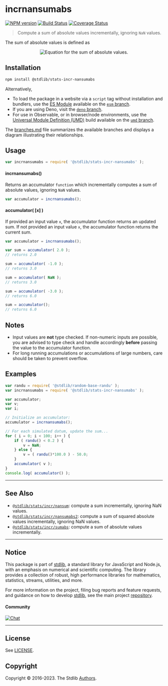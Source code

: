 <!--

@license Apache-2.0

Copyright (c) 2020 The Stdlib Authors.

Licensed under the Apache License, Version 2.0 (the "License");
you may not use this file except in compliance with the License.
You may obtain a copy of the License at

   http://www.apache.org/licenses/LICENSE-2.0

Unless required by applicable law or agreed to in writing, software
distributed under the License is distributed on an "AS IS" BASIS,
WITHOUT WARRANTIES OR CONDITIONS OF ANY KIND, either express or implied.
See the License for the specific language governing permissions and
limitations under the License.

-->

# incrnansumabs

[![NPM version][npm-image]][npm-url] [![Build Status][test-image]][test-url] [![Coverage Status][coverage-image]][coverage-url] <!-- [![dependencies][dependencies-image]][dependencies-url] -->

> Compute a sum of absolute values incrementally, ignoring `NaN` values.

<section class="intro">

The sum of absolute values is defined as

<!-- <equation class="equation" label="eq:sum_absolute_values" align="center" raw="s = \sum_{i=0}^{n-1} |x_i|" alt="Equation for the sum of absolute values."> -->

<div class="equation" align="center" data-raw-text="s = \sum_{i=0}^{n-1} |x_i|" data-equation="eq:sum_absolute_values">
    <img src="https://cdn.jsdelivr.net/gh/stdlib-js/stdlib@0e5577a90290e63a58532d05ccc71fc8403c5d2d/lib/node_modules/@stdlib/stats/incr/nansumabs/docs/img/equation_sum_absolute_values.svg" alt="Equation for the sum of absolute values.">
    <br>
</div>

<!-- </equation> -->

</section>

<!-- /.intro -->

<section class="installation">

## Installation

```bash
npm install @stdlib/stats-incr-nansumabs
```

Alternatively,

-   To load the package in a website via a `script` tag without installation and bundlers, use the [ES Module][es-module] available on the [`esm` branch][esm-url].
-   If you are using Deno, visit the [`deno` branch][deno-url].
-   For use in Observable, or in browser/node environments, use the [Universal Module Definition (UMD)][umd] build available on the [`umd` branch][umd-url].

The [branches.md][branches-url] file summarizes the available branches and displays a diagram illustrating their relationships.

</section>

<section class="usage">

## Usage

```javascript
var incrnansumabs = require( '@stdlib/stats-incr-nansumabs' );
```

#### incrnansumabs()

Returns an accumulator `function` which incrementally computes a sum of absolute values, ignoring `NaN` values.

```javascript
var accumulator = incrnansumabs();
```

#### accumulator( \[x] )

If provided an input value `x`, the accumulator function returns an updated sum. If not provided an input value `x`, the accumulator function returns the current sum.

```javascript
var accumulator = incrnansumabs();

var sum = accumulator( 2.0 );
// returns 2.0

sum = accumulator( -1.0 );
// returns 3.0

sum = accumulator( NaN );
// returns 3.0

sum = accumulator( -3.0 );
// returns 6.0

sum = accumulator();
// returns 6.0
```

</section>

<!-- /.usage -->

<section class="notes">

## Notes

-   Input values are **not** type checked. If non-numeric inputs are possible, you are advised to type check and handle accordingly **before** passing the value to the accumulator function.
-   For long running accumulations or accumulations of large numbers, care should be taken to prevent overflow.

</section>

<!-- /.notes -->

<section class="examples">

## Examples

<!-- eslint no-undef: "error" -->

```javascript
var randu = require( '@stdlib/random-base-randu' );
var incrnansumabs = require( '@stdlib/stats-incr-nansumabs' );

var accumulator;
var v;
var i;

// Initialize an accumulator:
accumulator = incrnansumabs();

// For each simulated datum, update the sum...
for ( i = 0; i < 100; i++ ) {
    if ( randu() < 0.2 ) {
        v = NaN;
    } else {
        v = ( randu()*100.0 ) - 50.0;
    }
    accumulator( v );
}
console.log( accumulator() );
```

</section>

<!-- /.examples -->

<!-- Section for related `stdlib` packages. Do not manually edit this section, as it is automatically populated. -->

<section class="related">

* * *

## See Also

-   <span class="package-name">[`@stdlib/stats/incr/nansum`][@stdlib/stats/incr/nansum]</span><span class="delimiter">: </span><span class="description">compute a sum incrementally, ignoring NaN values.</span>
-   <span class="package-name">[`@stdlib/stats/incr/nansumabs2`][@stdlib/stats/incr/nansumabs2]</span><span class="delimiter">: </span><span class="description">compute a sum of squared absolute values incrementally, ignoring NaN values.</span>
-   <span class="package-name">[`@stdlib/stats/incr/sumabs`][@stdlib/stats/incr/sumabs]</span><span class="delimiter">: </span><span class="description">compute a sum of absolute values incrementally.</span>

</section>

<!-- /.related -->

<!-- Section for all links. Make sure to keep an empty line after the `section` element and another before the `/section` close. -->


<section class="main-repo" >

* * *

## Notice

This package is part of [stdlib][stdlib], a standard library for JavaScript and Node.js, with an emphasis on numerical and scientific computing. The library provides a collection of robust, high performance libraries for mathematics, statistics, streams, utilities, and more.

For more information on the project, filing bug reports and feature requests, and guidance on how to develop [stdlib][stdlib], see the main project [repository][stdlib].

#### Community

[![Chat][chat-image]][chat-url]

---

## License

See [LICENSE][stdlib-license].


## Copyright

Copyright &copy; 2016-2023. The Stdlib [Authors][stdlib-authors].

</section>

<!-- /.stdlib -->

<!-- Section for all links. Make sure to keep an empty line after the `section` element and another before the `/section` close. -->

<section class="links">

[npm-image]: http://img.shields.io/npm/v/@stdlib/stats-incr-nansumabs.svg
[npm-url]: https://npmjs.org/package/@stdlib/stats-incr-nansumabs

[test-image]: https://github.com/stdlib-js/stats-incr-nansumabs/actions/workflows/test.yml/badge.svg?branch=main
[test-url]: https://github.com/stdlib-js/stats-incr-nansumabs/actions/workflows/test.yml?query=branch:main

[coverage-image]: https://img.shields.io/codecov/c/github/stdlib-js/stats-incr-nansumabs/main.svg
[coverage-url]: https://codecov.io/github/stdlib-js/stats-incr-nansumabs?branch=main

<!--

[dependencies-image]: https://img.shields.io/david/stdlib-js/stats-incr-nansumabs.svg
[dependencies-url]: https://david-dm.org/stdlib-js/stats-incr-nansumabs/main

-->

[chat-image]: https://img.shields.io/gitter/room/stdlib-js/stdlib.svg
[chat-url]: https://gitter.im/stdlib-js/stdlib/

[stdlib]: https://github.com/stdlib-js/stdlib

[stdlib-authors]: https://github.com/stdlib-js/stdlib/graphs/contributors

[umd]: https://github.com/umdjs/umd
[es-module]: https://developer.mozilla.org/en-US/docs/Web/JavaScript/Guide/Modules

[deno-url]: https://github.com/stdlib-js/stats-incr-nansumabs/tree/deno
[umd-url]: https://github.com/stdlib-js/stats-incr-nansumabs/tree/umd
[esm-url]: https://github.com/stdlib-js/stats-incr-nansumabs/tree/esm
[branches-url]: https://github.com/stdlib-js/stats-incr-nansumabs/blob/main/branches.md

[stdlib-license]: https://raw.githubusercontent.com/stdlib-js/stats-incr-nansumabs/main/LICENSE

<!-- <related-links> -->

[@stdlib/stats/incr/nansum]: https://github.com/stdlib-js/stats-incr-nansum

[@stdlib/stats/incr/nansumabs2]: https://github.com/stdlib-js/stats-incr-nansumabs2

[@stdlib/stats/incr/sumabs]: https://github.com/stdlib-js/stats-incr-sumabs

<!-- </related-links> -->

</section>

<!-- /.links -->

